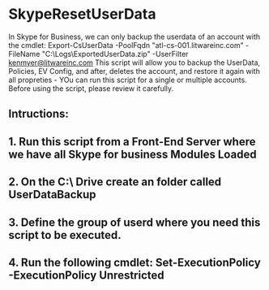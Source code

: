 # SkypeResetUserData
 In Skype for Business, we can only backup the userdata of an account with the cmdlet:
Export-CsUserData -PoolFqdn "atl-cs-001.litwareinc.com" -FileName "C:\Logs\ExportedUserData.zip" -UserFilter kenmyer@litwareinc.com
 This script will allow you to backup the UserData, Policies, EV Config, and after, deletes the account, and restore it again with all propreties - YOu can run this script for a single or multiple accounts.
 Before using the script, please review it carefully.
##  Intructions: 
##  1. Run this script from a Front-End Server where we have all Skype for business Modules Loaded
##  2. On the C:\ Drive create an folder called UserDataBackup
##  3. Define the group of userd where you need this script to be executed.
##  4. Run the following cmdlet: Set-ExecutionPolicy -ExecutionPolicy Unrestricted
